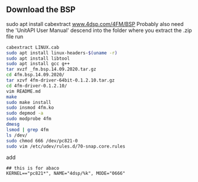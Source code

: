 ## Download the BSP
sudo apt install cabextract
www.4dsp.com/4FM/BSP
Probably also need the 'UnitAPI User Manual'
descend into the folder where you extract the .zip file
run 
```bash
cabextract LINUX.cab
sudo apt install linux-headers-$(uname -r)
sudo apt install libtool
sudo apt install gcc g++
tar xvzf _fm.bsp.14.09.2020.tar.gz
cd 4fm.bsp.14.09.2020/
tar xzvf 4fm-driver-64bit-0.1.2.10.tar.gz
cd 4fm-driver-0.1.2.10/
vim README.md
make
sudo make install
sudo insmod 4fm.ko
sudo depmod -a
sudo modprobe 4fm
dmesg
lsmod | grep 4fm
ls /dev/
sudo chmod 666 /dev/pc821-0
sudo vim /etc/udev/rules.d/70-snap.core.rules
```
add 
```
## this is for abaco
KERNEL=="pc821*", NAME="4dsp/%k", MODE="0666"
```

